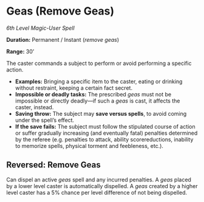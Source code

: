 # Geas (Remove Geas)

*6th Level Magic-User Spell*

**Duration:** Permanent / Instant (*remove geas*)

**Range:** 30’

The caster commands a subject to perform or avoid performing a specific action.

- **Examples:** Bringing a specific item to the caster, eating or drinking without restraint, keeping a certain fact secret.
- **Impossible or deadly tasks:** The prescribed *geas* must not be impossible or directly deadly—if such a *geas* is cast, it affects the caster, instead.
- **Saving throw:** The subject may **save versus spells**, to avoid coming under the spell’s effect.
- **If the save fails:** The subject must follow the stipulated course of action or suffer gradually increasing (and eventually fatal) penalties determined by the referee (e.g. penalties to attack, ability scorereductions, inability to memorize spells, physical torment and feebleness, etc.).

## Reversed: Remove Geas

Can dispel an active *geas* spell and any incurred penalties. A *geas* placed by a lower level caster is automatically dispelled. A *geas* created by a higher level caster has a 5% chance per level difference of not being dispelled.